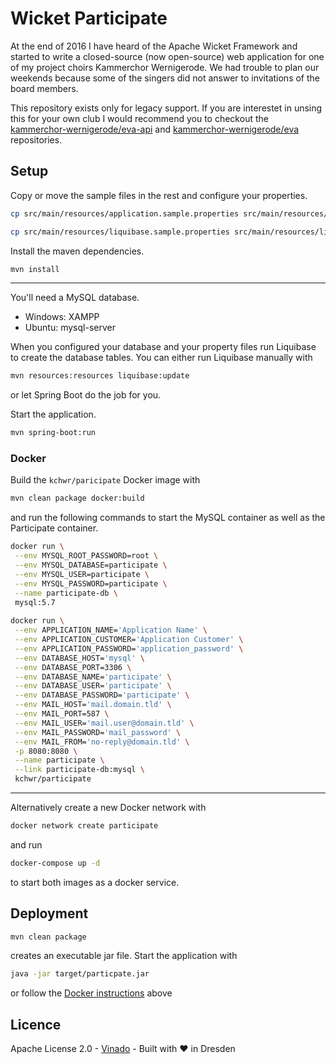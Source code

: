 # Wicket Participate

At the end of 2016 I have heard of the Apache Wicket Framework and started to write a closed-source (now open-source) web application for one of my project choirs Kammerchor Wernigerode. We had trouble to plan our weekends because some of the singers did not answer to invitations of the board members. 

This repository exists only for legacy support. If you are interestet in unsing this for your own club I would recommend you to checkout the [kammerchor-wernigerode/eva-api](https://github.com/kammerchor-wernigerode/eva-api) and [kammerchor-wernigerode/eva](https://github.com/kammerchor-wernigerode/eva) repositories.

## Setup

Copy or move the sample files in the rest and configure your properties.
```bash
cp src/main/resources/application.sample.properties src/main/resources/application.properties

cp src/main/resources/liquibase.sample.properties src/main/resources/liquibase.properties
```

Install the maven dependencies.
```bash
mvn install
```

---

You'll need a MySQL database.
- Windows: XAMPP
- Ubuntu: mysql-server

When you configured your database and your property files run Liquibase to create the database tables. You can either
run Liquibase manually with
```bash
mvn resources:resources liquibase:update
```
or let Spring Boot do the job for you. 

Start the application.
```bash
mvn spring-boot:run
```

### Docker

Build the `kchwr/paricipate` Docker image with

```bash
mvn clean package docker:build
```

and run the following commands to start the MySQL container as well as the Participate container.

```bash
docker run \
 --env MYSQL_ROOT_PASSWORD=root \
 --env MYSQL_DATABASE=participate \
 --env MYSQL_USER=participate \
 --env MYSQL_PASSWORD=participate \
 --name participate-db \
 mysql:5.7
 
docker run \
 --env APPLICATION_NAME='Application Name' \
 --env APPLICATION_CUSTOMER='Application Customer' \
 --env APPLICATION_PASSWORD='application_password' \
 --env DATABASE_HOST='mysql' \
 --env DATABASE_PORT=3306 \
 --env DATABASE_NAME='participate' \
 --env DATABASE_USER='participate' \
 --env DATABASE_PASSWORD='participate' \
 --env MAIL_HOST='mail.domain.tld' \
 --env MAIL_PORT=587 \
 --env MAIL_USER='mail.user@domain.tld' \
 --env MAIL_PASSWORD='mail_password' \
 --env MAIL_FROM='no-reply@domain.tld' \
 -p 8080:8080 \
 --name participate \
 --link participate-db:mysql \
 kchwr/participate
```

---

Alternatively create a new Docker network with
```bash
docker network create participate
```
and run
```bash
docker-compose up -d
```
to start both images as a docker service.

## Deployment

```bash
mvn clean package
```
creates an executable jar file. Start the application with

```bash
java -jar target/particpate.jar
```

or follow the [Docker instructions](#docker) above

## Licence
Apache License 2.0 - [Vinado](https://vinado.de) - Built with :heart: in Dresden
